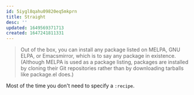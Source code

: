 ```yaml
---
id: 5iygl8qahu09820eq5mkprn
title: Straight
desc: ''
updated: 1649569371713
created: 1647241811331
---
```


> Out of the box, you can install any package listed on MELPA, GNU ELPA, or Emacsmirror, which is to say any package in existence. (Although MELPA is used as a package listing, packages are installed by cloning their Git repositories rather than by downloading tarballs like package.el does.)

Most of the time you don't need to specify a `:recipe`.
